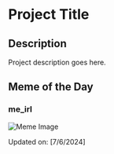 # Project Title

## Description

Project description goes here.

## Meme of the Day

### me_irl
![Meme Image](https://i.redd.it/krnas9jsrnad1.png)

Updated on: [7/6/2024]